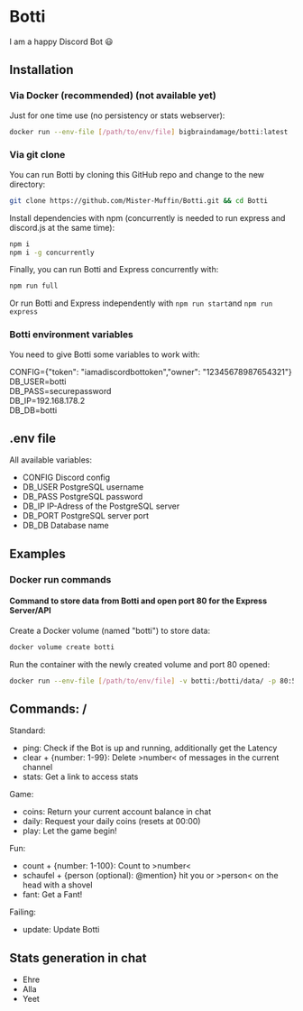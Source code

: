# Botti

I am a happy Discord Bot :smiley:

## Installation

### Via Docker (recommended) (not available yet)

Just for one time use (no persistency or stats webserver):

```bash
docker run --env-file [/path/to/env/file] bigbraindamage/botti:latest
```

### Via git clone

You can run Botti by cloning this GitHub repo and change to the new directory:

```bash
git clone https://github.com/Mister-Muffin/Botti.git && cd Botti
```

Install dependencies with npm (concurrently is needed to run express and discord.js at the same time):

```bash
npm i
npm i -g concurrently
```

Finally, you can run Botti and Express concurrently with:

```bash
npm run full
```

Or run Botti and Express independently with ```npm run start```and ```npm run express```

### Botti environment variables

You need to give Botti some variables to work with:

CONFIG={"token": "iamadiscordbottoken","owner": "12345678987654321"}  
DB_USER=botti  
DB_PASS=securepassword  
DB_IP=192.168.178.2  
DB_DB=botti

## .env file

All available variables:

- CONFIG Discord config
- DB_USER PostgreSQL username
- DB_PASS PostgreSQL password
- DB_IP IP-Adress of the PostgreSQL server
- DB_PORT PostgreSQL server port
- DB_DB Database name

## Examples

### Docker run commands

#### Command to store data from Botti and open port 80 for the Express Server/API

Create a Docker volume (named "botti") to store data:

```bash
docker volume create botti
```

Run the container with the newly created volume and port 80 opened:

```bash
docker run --env-file [/path/to/env/file] -v botti:/botti/data/ -p 80:5000 bigbraindamage/botti:latest
```

## Commands: /

Standard:

- ping: Check if the Bot is up and running, additionally get the Latency
- clear + {number: 1-99}: Delete >number< of messages in the current channel
- stats: Get a link to access stats

Game:

- coins: Return your current account balance in chat
- daily: Request your daily coins (resets at 00:00)
- play: Let the game begin!

Fun:

- count + {number: 1-100}: Count to >number<
- schaufel + {person (optional): @mention} hit you or >person< on the head with a shovel
- fant: Get a Fant!

Failing:

- update: Update Botti

## Stats generation in chat

- Ehre
- Alla
- Yeet
